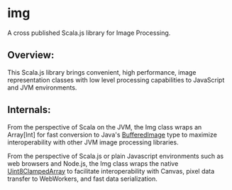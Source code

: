 # img
A cross published Scala.js library for Image Processing.

## Overview:
This Scala.js library brings convenient, high performance, image representation classes with low level processing capabilities to JavaScript and JVM environments.

## Internals:
From the perspective of Scala on the JVM, the Img class wraps an Array[Int] for fast conversion to Java's <a href="https://docs.oracle.com/javase/8/docs/api/java/awt/image/BufferedImage.html">BufferedImage</a> type to maximize interoperability with other JVM image processing libraries.

From the perspective of Scala.js or plain Javascript environments such as web browsers and Node.js, the Img class wraps the native <a href="https://developer.mozilla.org/en-US/docs/Web/JavaScript/Reference/Global_Objects/Uint8ClampedArray">Uint8ClampedArray</a> to facilitate interoperability with Canvas, pixel data transfer to WebWorkers, and fast data serialization.